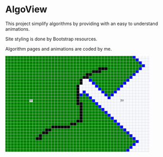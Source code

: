 # AlgoView
This project simplify algorithms by providing with an easy to understand animations.

Site styling is done by Bootstrap resources.

Algorithm pages and animations are coded by me.

<img src="img/bfs-example.PNG" alt="drawing" width="450" height="300"/>
